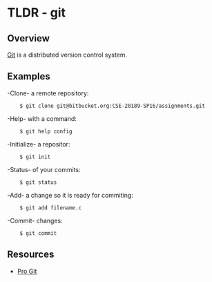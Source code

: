 TLDR - git
==========

Overview
--------

[Git] is a distributed version control system.

Examples
--------

-Clone- a remote repository:

        $ git clone git@bitbucket.org:CSE-20189-SP16/assignments.git

-Help- with a command:

		$ git help config

-Initialize- a repositor:

		$ git init 

-Status- of your commits:
		
		$ git status

-Add- a change so it is ready for commiting:
		
		$ git add filename.c

-Commit- changes:

		$ git commit 

Resources
---------

- [Pro Git](https://git-scm.com/book/en/v2)

[git]: https://git-scm.com/
